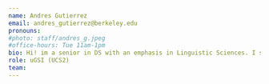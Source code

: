 ```yaml
---
name: Andres Gutierrez
email: andres_gutierrez@berkeley.edu
pronouns: 
#photo: staff/andres_g.jpeg
#office-hours: Tue 11am-1pm
bio: Hi! im a senior in DS with an emphasis in Linguistic Sciences. I spend a good amnt of my time reading, traveling, and watching movies and I love latin music; feel free to reach out!  
role: uGSI (UCS2)
team:
---
```

